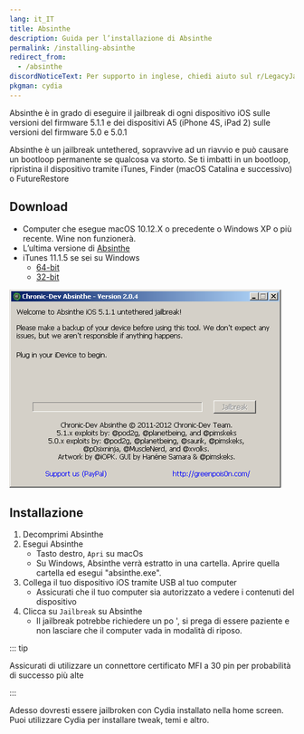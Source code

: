 ```yaml
---
lang: it_IT
title: Absinthe
description: Guida per l’installazione di Absinthe
permalink: /installing-absinthe
redirect_from:
  - /absinthe
discordNoticeText: Per supporto in inglese, chiedi aiuto sul r/LegacyJailbreak [Discord Server](http://discord.legacyjailbreak.com/).
pkgman: cydia
---
```


Absinthe è in grado di eseguire il jailbreak di ogni dispositivo iOS sulle versioni del firmware 5.1.1 e dei dispositivi A5 (iPhone 4S, iPad 2) sulle versioni del firmware 5.0 e 5.0.1

Absinthe è un <router-link to="/types-of-jailbreak/#untethered-jailbreaks">jailbreak</router-link> untethered, sopravvive ad un riavvio e può causare un bootloop permanente se qualcosa va storto. Se ti imbatti in un bootloop, ripristina il dispositivo tramite iTunes, Finder (macOS Catalina e successivo) o FutureRestore

## Download

- Computer che esegue macOS 10.12.X o precedente o Windows XP o più recente. Wine non funzionerà.
- L’ultima versione di [Absinthe](https://web.archive.org/web/20131024115207/http://greenpois0n.com/downloads/)
- iTunes 11.1.5 se sei su Windows
  - [64-bit](https://secure-appldnld.apple.com/iTunes11/031-3482.20140225.kdX8s/iTunes64Setup.exe)
  - [32-bit](https://secure-appldnld.apple.com/iTunes11/031-3481.20140225.SdYYY/iTunesSetup.exe)

![Uno screenshot di Absinthe (Windows)](/assets/images/absinthe-win.png)

## Installazione

1. Decomprimi Absinthe
1. Esegui Absinthe
    - Tasto destro, `Apri` su macOs
    - Su Windows, Absinthe verrà estratto in una cartella. Aprire quella cartella ed esegui "absinthe.exe".
1. Collega il tuo dispositivo iOS tramite USB al tuo computer
    - Assicurati che il tuo computer sia autorizzato a vedere i contenuti del dispositivo
1. Clicca su `Jailbreak` su Absinthe
    - Il jailbreak potrebbe richiedere un po ', si prega di essere paziente e non lasciare che il computer vada in modalità di riposo.

::: tip

Assicurati di utilizzare un connettore certificato MFI a 30 pin per probabilità di successo più alte

:::

Adesso dovresti essere jailbroken con Cydia installato nella home screen. Puoi utilizzare Cydia per installare <router-link to="/faq/#what-are-tweaks">tweak</router-link>, temi e altro.
